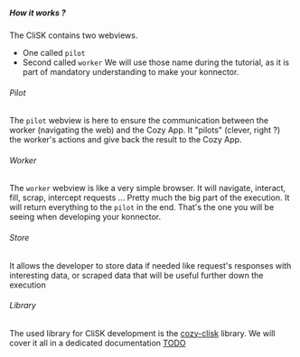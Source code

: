 ##### How it works ?

The CliSK contains two webviews. 
- One called `pilot`
- Second called `worker`
We will use those name during the tutorial, as it is part of mandatory understanding to make your konnector.

###### Pilot
The `pilot` webview is here to ensure the communication between the worker (navigating the web) and the Cozy App. It "pilots" (clever, right ?) the worker's actions and give back the result to the Cozy App.
###### Worker
The `worker` webview is like a very simple browser. It will navigate, interact, fill, scrap, intercept requests ... Pretty much the big part of the execution. It will return everything to the `pilot` in the end. That's the one you will be seeing when developing your konnector. 
###### Store
It allows the developer to store data if needed like request's responses with interesting data, or scraped data that will be useful further down the execution
###### Library
The used library for CliSK development is the [cozy-clisk](https://github.com/konnectors/libs/tree/master/packages/cozy-clisk) library.
We will cover it all in a dedicated documentation [TODO](obsidian://open?vault=Obsidian%20Vault&file=Cozy%2FDocumentation%20Contributeurs%2FCozy-clisk%20library) 